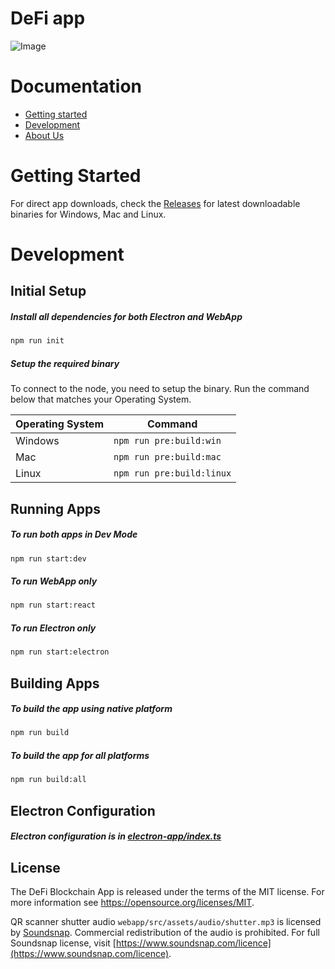 # DeFi app

![Image](https://i.imgur.com/F7tpKU5.png)

# Documentation

- [Getting started](#getting-started)
- [Development](#development)
- [About Us](https://defichain.com/)

# Getting Started

For direct app downloads, check the [Releases](https://github.com/DeFiCh/app/releases) for latest downloadable binaries for Windows, Mac and Linux.

# Development

## Initial Setup

##### Install all dependencies for both Electron and WebApp

```bash
npm run init
```

##### Setup the required binary

To connect to the node, you need to setup the binary. Run the command below that matches your Operating System.

| Operating System | Command                   |
| ---------------- | ------------------------- |
| Windows          | `npm run pre:build:win`   |
| Mac              | `npm run pre:build:mac`   |
| Linux            | `npm run pre:build:linux` |

## Running Apps

##### To run both apps in Dev Mode

```bash
npm run start:dev
```

##### To run WebApp only

```bash
npm run start:react
```

##### To run Electron only

```bash
npm run start:electron
```

## Building Apps

##### To build the app using native platform

```bash
npm run build
```

##### To build the app for all platforms

```bash
npm run build:all
```

## Electron Configuration

##### Electron configuration is in [electron-app/index.ts](electron-app/index.ts)

## License

The DeFi Blockchain App is released under the terms of the MIT license. For more information see https://opensource.org/licenses/MIT.

QR scanner shutter audio `webapp/src/assets/audio/shutter.mp3` is licensed by [Soundsnap](https://www.soundsnap.com).
Commercial redistribution of the audio is prohibited. For full Soundsnap license, visit [https://www.soundsnap.com/licence](https://www.soundsnap.com/licence).

